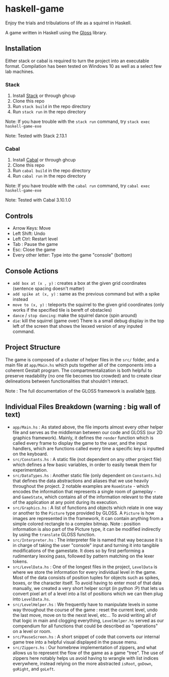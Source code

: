 # haskell-game

Enjoy the trials and tribulations of life as a squirrel in Haskell.

A game written in Haskell using the [Gloss](https://hackage.haskell.org/package/gloss) library.

## Installation

Either stack or cabal is required to turn the project into an executable format.
Compilation has been tested on Windows 10 as well as a select few lab machines.  

### Stack

1. Install [Stack](https://docs.haskellstack.org/en/stable/) or through ghcup
2. Clone this repo
3. Run `stack build` in the repo directory
4. Run `stack run` in the repo directory

Note: If you have trouble with the `stack run` command, try `stack exec haskell-game-exe`

Note: Tested with Stack 2.13.1

### Cabal

1. Install [Cabal](https://www.haskell.org/cabal/) or through ghcup
2. Clone this repo
3. Run `cabal build` in the repo directory
4. Run `cabal run` in the repo directory

Note: If you have trouble with the `cabal run` command, try `cabal exec haskell-game-exe`

Note: Tested with Cabal 3.10.1.0

## Controls

* Arrow Keys: Move
* Left Shift: Undo
* Left Ctrl: Restart level
* Tab : Pause the game
* Esc: Close the game
* Every other letter: Type into the game "console" (bottom)

## Console Actions

* `add box at (x , y)` : creates a box at the given grid coordinates (sentence spacing doesn't matter)
* `add spike at (x, y)` : same as the previous command but with a spike instead
* `move to (x, y)` : teleports the squirrel to the given grid coordinates (only works if the specified tile is bereft of obstacles)
* `dance` / `stop dancing`: make the squirrel dance (spin around)
* `die`: kill the squirrel (game over)
There is a small debug display in the top left of the screen that shows the lexxed version of any inputed command. 


## Project Structure 

The game is composed of a cluster of helper files in the `src/` folder, and a main file at `app/Main.hs` which puts
together all of the components into a coherent Gestalt program. 
The compartmentalization is both helpful to preserve readability (no one file becomes too crowded) and to create clear delineations between functionalities that shouldn't interact.

Note : The full documentation of the GLOSS framework is available [here](https://hackage.haskell.org/package/gloss).

## Individual Files Breakdown (warning : big wall of text)

* `app/Main.hs` : As stated above, the file imports almost every other helper file and serves as the middleman between our code and GLOSS (our 2D graphics framework). Mainly, it defines the `render` function which is called every frame to display the game to the user, and the input handlers, which are functions called every time a specific key is inputted on the keyboard.
* `src/Constants.hs` : A static file (not dependent on any other project file) which defines a few basic variables, in order to easily tweak them for experimentation. 
* `src/DataTypes.hs` : Another static file (only dependent on `Constants.hs`) that defines the data abstractions and aliases that we use heavily throughout the project. 2 notable examples are  `RoomState` - which encodes the information that represents a single room of gameplay - and `GameState`, which contains all of the information relevant to the state of the application at any point during its execution.   
* `src/Graphics.hs` : A list of functions and objects which relate in one way or another to the `Picture` type provided by GLOSS. A `Picture` is how images are represented in the framework, it can contain anything from a simple colored rectangle to a complex bitmap. Note : position information is also part of the Picture  type, it can be modified indirectly by using the `translate` GLOSS function. 
*  `src/Interpreter.hs` : The interpreter file is named that way because it is in charge of taking the user "console" input and turning it into tangible modifications of the gamestate. It does so by first performing a rudimentary lexxing pass, followed by pattern matching on the lexer tokens.
* `src/LevelData.hs` : One of the longest files in the project, `LevelData` is where we store the information for every individual level in the game. Most of the data consists of position tuples for objects such as spikes, boxes, or the character itself. To avoid having to enter most of that data manually, we created a very short helper script (in python \:P) that lets us convert pixel art of a level into a list of positions which we can then plug into `LevelData.hs`.
* `src/LevelHelper.hs` : We frequently have to manipulate levels in some way throughout the course of the game : reset the current level, undo the last move, move on to the nexst level, etc... To avoid writing all of that logic in main and clogging everything, `LevelHelper.hs` served as our compendium for all functions that could be described as "operations" on a level or room.   
* `src/PauseScreen.hs` : A short snippet of code that converts our internal game tree into a helpful visual displayed in the pause menu.
* `src/Zippers.hs` : Our homebrew implementation of zippers, and what allows us to represent the flow of the game as a game "tree". The use of zippers here notably helps us avoid having to wrangle with list indices everywhere, instead relying on the more abstracted `isRoot`, `goDown`, `goRight`, and `goLeft`.   
